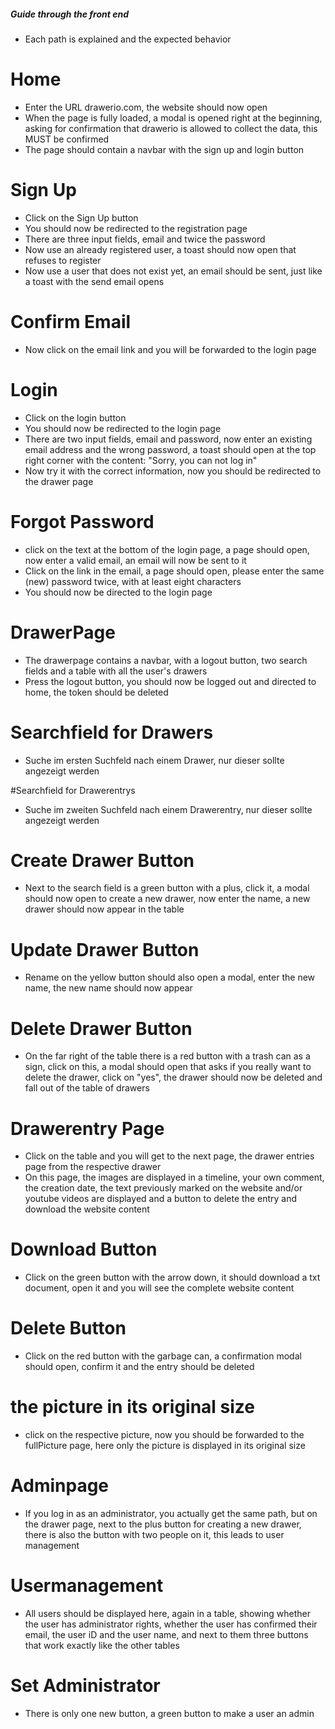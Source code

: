 ##### Guide through the front end
- Each path is explained and the expected behavior


# Home
- Enter the URL drawerio.com, the website should now open
- When the page is fully loaded, a modal is opened right at the beginning, asking for confirmation that drawerio is allowed to collect the data, this MUST be confirmed
- The page should contain a navbar with the sign up and login button

# Sign Up
- Click on the Sign Up button
- You should now be redirected to the registration page
- There are three input fields, email and twice the password
- Now use an already registered user, a toast should now open that refuses to register
- Now use a user that does not exist yet, an email should be sent, just like a toast with the send email opens

# Confirm Email
- Now click on the email link and you will be forwarded to the login page

# Login
- Click on the login button
- You should now be redirected to the login page
- There are two input fields, email and password, now enter an existing email address and the wrong password, a toast should open at the top right corner with the content: "Sorry, you can not log in"
- Now try it with the correct information, now you should be redirected to the drawer page

# Forgot Password
- click on the text at the bottom of the login page, a page should open, now enter a valid email, an email will now be sent to it
- Click on the link in the email, a page should open, please enter the same (new) password twice, with at least eight characters
- You should now be directed to the login page

# DrawerPage
- The drawerpage contains a navbar, with a logout button, two search fields and a table with all the user's drawers
- Press the logout button, you should now be logged out and directed to home, the token should be deleted

# Searchfield for Drawers
- Suche im ersten Suchfeld nach einem Drawer, nur dieser sollte angezeigt werden

#Searchfield for Drawerentrys
- Suche im zweiten Suchfeld nach einem Drawerentry, nur dieser sollte angezeigt werden

# Create Drawer Button
- Next to the search field is a green button with a plus, click it, a modal should now open to create a new drawer, now enter the name, a new drawer should now appear in the table

# Update Drawer Button
- Rename on the yellow button should also open a modal, enter the new name, the new name should now appear

# Delete Drawer Button
- On the far right of the table there is a red button with a trash can as a sign, click on this, a modal should open that asks if you really want to delete the drawer, click on "yes", the drawer should now be deleted and fall out of the table of drawers

# Drawerentry Page
- Click on the table and you will get to the next page, the drawer entries page from the respective drawer
- On this page, the images are displayed in a timeline, your own comment, the creation date, the text previously marked on the website and/or youtube videos are displayed and a button to delete the entry and download the website content

# Download Button
- Click on the green button with the arrow down, it should download a txt document, open it and you will see the complete website content

# Delete Button
- Click on the red button with the garbage can, a confirmation modal should open, confirm it and the entry should be deleted

# the picture in its original size
- click on the respective picture, now you should be forwarded to the fullPicture page, here only the picture is displayed in its original size

# Adminpage
- If you log in as an administrator, you actually get the same path, but on the drawer page, next to the plus button for creating a new drawer, there is also the button with two people on it, this leads to user management

# Usermanagement
- All users should be displayed here, again in a table, showing whether the user has administrator rights, whether the user has confirmed their email, the user iD and the user name, and next to them three buttons that work exactly like the other tables

# Set Administrator
- There is only one new button, a green button to make a user an admin